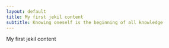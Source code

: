 ```yaml
---
layout: default
title: My first jekil content
subtitle: Knowing oneself is the beginning of all knowledge
---
```

My first jekil content
